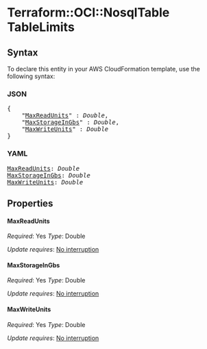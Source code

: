 # Terraform::OCI::NosqlTable TableLimits

## Syntax

To declare this entity in your AWS CloudFormation template, use the following syntax:

### JSON

<pre>
{
    "<a href="#maxreadunits" title="MaxReadUnits">MaxReadUnits</a>" : <i>Double</i>,
    "<a href="#maxstorageingbs" title="MaxStorageInGbs">MaxStorageInGbs</a>" : <i>Double</i>,
    "<a href="#maxwriteunits" title="MaxWriteUnits">MaxWriteUnits</a>" : <i>Double</i>
}
</pre>

### YAML

<pre>
<a href="#maxreadunits" title="MaxReadUnits">MaxReadUnits</a>: <i>Double</i>
<a href="#maxstorageingbs" title="MaxStorageInGbs">MaxStorageInGbs</a>: <i>Double</i>
<a href="#maxwriteunits" title="MaxWriteUnits">MaxWriteUnits</a>: <i>Double</i>
</pre>

## Properties

#### MaxReadUnits

_Required_: Yes
_Type_: Double

_Update requires_: [No interruption](https://docs.aws.amazon.com/AWSCloudFormation/latest/UserGuide/using-cfn-updating-stacks-update-behaviors.html#update-no-interrupt)

#### MaxStorageInGbs

_Required_: Yes
_Type_: Double

_Update requires_: [No interruption](https://docs.aws.amazon.com/AWSCloudFormation/latest/UserGuide/using-cfn-updating-stacks-update-behaviors.html#update-no-interrupt)

#### MaxWriteUnits

_Required_: Yes
_Type_: Double

_Update requires_: [No interruption](https://docs.aws.amazon.com/AWSCloudFormation/latest/UserGuide/using-cfn-updating-stacks-update-behaviors.html#update-no-interrupt)

